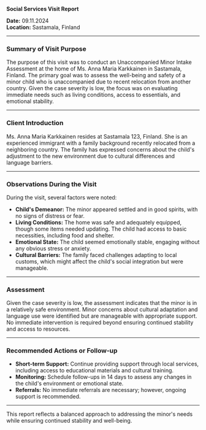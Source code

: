 

**Social Services Visit Report**

**Date:** 09.11.2024  
**Location:** Sastamala, Finland  

---

### **Summary of Visit Purpose**

The purpose of this visit was to conduct an Unaccompanied Minor Intake Assessment at the home of Ms. Anna Maria Karkkainen in Sastamala, Finland. The primary goal was to assess the well-being and safety of a minor child who is unaccompanied due to recent relocation from another country. Given the case severity is low, the focus was on evaluating immediate needs such as living conditions, access to essentials, and emotional stability.

---

### **Client Introduction**

Ms. Anna Maria Karkkainen resides at Sastamala 123, Finland. She is an experienced immigrant with a family background recently relocated from a neighboring country. The family has expressed concerns about the child's adjustment to the new environment due to cultural differences and language barriers.

---

### **Observations During the Visit**

During the visit, several factors were noted:

- **Child's Demeanor:** The minor appeared settled and in good spirits, with no signs of distress or fear.
- **Living Conditions:** The home was safe and adequately equipped, though some items needed updating. The child had access to basic necessities, including food and shelter.
- **Emotional State:** The child seemed emotionally stable, engaging without any obvious stress or anxiety.
- **Cultural Barriers:** The family faced challenges adapting to local customs, which might affect the child's social integration but were manageable.

---

### **Assessment**

Given the case severity is low, the assessment indicates that the minor is in a relatively safe environment. Minor concerns about cultural adaptation and language use were identified but are manageable with appropriate support. No immediate intervention is required beyond ensuring continued stability and access to resources.

---

### **Recommended Actions or Follow-up**

- **Short-term Support:** Continue providing support through local services, including access to educational materials and cultural training.
- **Monitoring:** Schedule follow-ups in 14 days to assess any changes in the child's environment or emotional state.
- **Referrals:** No immediate referrals are necessary; however, ongoing support is recommended.

---

This report reflects a balanced approach to addressing the minor's needs while ensuring continued stability and well-being.